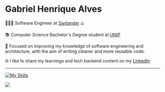 
# Gabriel Henrique Alves

<p>🧑🏾‍💻 Software Engineer at <a href="https://www.santander.com.br/" target="blank_">Santander</a> ♨️</p>
<p>📚 Computer Science Bachelor's Degree student at <a href="https://www.unip.br/" target="_blank">UNIP</a></p>
<p>🧠 Focused on improving my knowledge of software engineering and architecture, with the aim of writing cleaner and more reusable code.</p>
<p>🌐 I like to share my learnings and tech backend content on my <a href="https://www.linkedin.com/in/gabriel-henrique-alves-dev/" target="blank_">LinkedIn</a></p>
<hr>

[![My Skills](https://skillicons.dev/icons?i=java,kotlin,spring,angular,rabbitmq,kafka,aws,docker,postgres,mysql,mongodb,redis)](https://skillicons.dev)

![](https://github-readme-stats.vercel.app/api/top-langs/?username=gb-alves03&theme=tokyonight&hide_border=false&include_all_commits=true&count_private=true&layout=compact)
